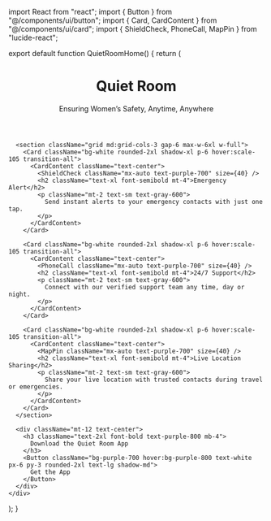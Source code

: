 import React from "react";
import { Button } from "@/components/ui/button";
import { Card, CardContent } from "@/components/ui/card";
import { ShieldCheck, PhoneCall, MapPin } from "lucide-react";

export default function QuietRoomHome() {
  return (
    <div className="min-h-screen bg-gradient-to-br from-blue-100 via-purple-100 to-pink-200 p-6 flex flex-col items-center justify-center">
      <header className="text-center mb-10">
        <h1 className="text-5xl font-bold text-purple-800">Quiet Room</h1>
        <p className="text-lg mt-2 text-purple-600">
          Ensuring Women’s Safety, Anytime, Anywhere
        </p>
      </header>

      <section className="grid md:grid-cols-3 gap-6 max-w-6xl w-full">
        <Card className="bg-white rounded-2xl shadow-xl p-6 hover:scale-105 transition-all">
          <CardContent className="text-center">
            <ShieldCheck className="mx-auto text-purple-700" size={40} />
            <h2 className="text-xl font-semibold mt-4">Emergency Alert</h2>
            <p className="mt-2 text-sm text-gray-600">
              Send instant alerts to your emergency contacts with just one tap.
            </p>
          </CardContent>
        </Card>

        <Card className="bg-white rounded-2xl shadow-xl p-6 hover:scale-105 transition-all">
          <CardContent className="text-center">
            <PhoneCall className="mx-auto text-purple-700" size={40} />
            <h2 className="text-xl font-semibold mt-4">24/7 Support</h2>
            <p className="mt-2 text-sm text-gray-600">
              Connect with our verified support team any time, day or night.
            </p>
          </CardContent>
        </Card>

        <Card className="bg-white rounded-2xl shadow-xl p-6 hover:scale-105 transition-all">
          <CardContent className="text-center">
            <MapPin className="mx-auto text-purple-700" size={40} />
            <h2 className="text-xl font-semibold mt-4">Live Location Sharing</h2>
            <p className="mt-2 text-sm text-gray-600">
              Share your live location with trusted contacts during travel or emergencies.
            </p>
          </CardContent>
        </Card>
      </section>

      <div className="mt-12 text-center">
        <h3 className="text-2xl font-bold text-purple-800 mb-4">
          Download the Quiet Room App
        </h3>
        <Button className="bg-purple-700 hover:bg-purple-800 text-white px-6 py-3 rounded-2xl text-lg shadow-md">
          Get the App
        </Button>
      </div>
    </div>
  );
}
